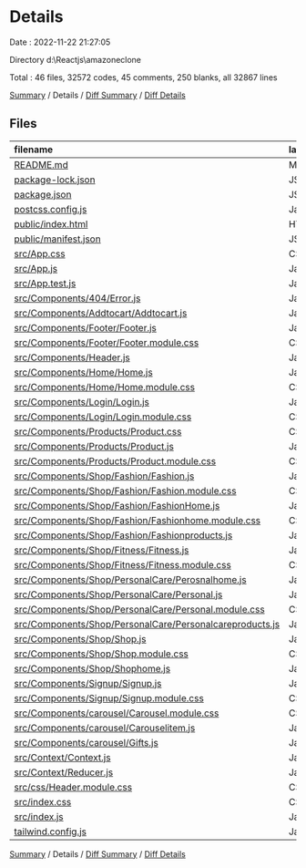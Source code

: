 # Details

Date : 2022-11-22 21:27:05

Directory d:\\Reactjs\\amazoneclone

Total : 46 files,  32572 codes, 45 comments, 250 blanks, all 32867 lines

[Summary](results.md) / Details / [Diff Summary](diff.md) / [Diff Details](diff-details.md)

## Files
| filename | language | code | comment | blank | total |
| :--- | :--- | ---: | ---: | ---: | ---: |
| [README.md](/README.md) | Markdown | 38 | 0 | 33 | 71 |
| [package-lock.json](/package-lock.json) | JSON | 30,797 | 0 | 1 | 30,798 |
| [package.json](/package.json) | JSON | 54 | 0 | 1 | 55 |
| [postcss.config.js](/postcss.config.js) | JavaScript | 6 | 0 | 1 | 7 |
| [public/index.html](/public/index.html) | HTML | 20 | 23 | 1 | 44 |
| [public/manifest.json](/public/manifest.json) | JSON | 25 | 0 | 1 | 26 |
| [src/App.css](/src/App.css) | CSS | 20 | 1 | 0 | 21 |
| [src/App.js](/src/App.js) | JavaScript | 32 | 0 | 2 | 34 |
| [src/App.test.js](/src/App.test.js) | JavaScript | 7 | 0 | 2 | 9 |
| [src/Components/404/Error.js](/src/Components/404/Error.js) | JavaScript | 11 | 0 | 3 | 14 |
| [src/Components/Addtocart/Addtocart.js](/src/Components/Addtocart/Addtocart.js) | JavaScript | 10 | 0 | 5 | 15 |
| [src/Components/Footer/Footer.js](/src/Components/Footer/Footer.js) | JavaScript | 53 | 0 | 5 | 58 |
| [src/Components/Footer/Footer.module.css](/src/Components/Footer/Footer.module.css) | CSS | 29 | 0 | 2 | 31 |
| [src/Components/Header.js](/src/Components/Header.js) | JavaScript | 72 | 0 | 6 | 78 |
| [src/Components/Home/Home.js](/src/Components/Home/Home.js) | JavaScript | 116 | 0 | 28 | 144 |
| [src/Components/Home/Home.module.css](/src/Components/Home/Home.module.css) | CSS | 33 | 0 | 1 | 34 |
| [src/Components/Login/Login.js](/src/Components/Login/Login.js) | JavaScript | 30 | 0 | 6 | 36 |
| [src/Components/Login/Login.module.css](/src/Components/Login/Login.module.css) | CSS | 59 | 0 | 0 | 59 |
| [src/Components/Products/Product.css](/src/Components/Products/Product.css) | CSS | 0 | 0 | 1 | 1 |
| [src/Components/Products/Product.js](/src/Components/Products/Product.js) | JavaScript | 138 | 1 | 28 | 167 |
| [src/Components/Products/Product.module.css](/src/Components/Products/Product.module.css) | CSS | 124 | 0 | 2 | 126 |
| [src/Components/Shop/Fashion/Fashion.js](/src/Components/Shop/Fashion/Fashion.js) | JavaScript | 19 | 0 | 7 | 26 |
| [src/Components/Shop/Fashion/Fashion.module.css](/src/Components/Shop/Fashion/Fashion.module.css) | CSS | 52 | 0 | 0 | 52 |
| [src/Components/Shop/Fashion/FashionHome.js](/src/Components/Shop/Fashion/FashionHome.js) | JavaScript | 24 | 0 | 8 | 32 |
| [src/Components/Shop/Fashion/Fashionhome.module.css](/src/Components/Shop/Fashion/Fashionhome.module.css) | CSS | 14 | 0 | 0 | 14 |
| [src/Components/Shop/Fashion/Fashionproducts.js](/src/Components/Shop/Fashion/Fashionproducts.js) | JavaScript | 75 | 0 | 2 | 77 |
| [src/Components/Shop/Fitness/Fitness.js](/src/Components/Shop/Fitness/Fitness.js) | JavaScript | 38 | 0 | 8 | 46 |
| [src/Components/Shop/Fitness/Fitness.module.css](/src/Components/Shop/Fitness/Fitness.module.css) | CSS | 19 | 0 | 0 | 19 |
| [src/Components/Shop/PersonalCare/Perosnalhome.js](/src/Components/Shop/PersonalCare/Perosnalhome.js) | JavaScript | 16 | 0 | 3 | 19 |
| [src/Components/Shop/PersonalCare/Personal.js](/src/Components/Shop/PersonalCare/Personal.js) | JavaScript | 19 | 0 | 3 | 22 |
| [src/Components/Shop/PersonalCare/Personal.module.css](/src/Components/Shop/PersonalCare/Personal.module.css) | CSS | 10 | 0 | 2 | 12 |
| [src/Components/Shop/PersonalCare/Personalcareproducts.js](/src/Components/Shop/PersonalCare/Personalcareproducts.js) | JavaScript | 33 | 0 | 0 | 33 |
| [src/Components/Shop/Shop.js](/src/Components/Shop/Shop.js) | JavaScript | 43 | 0 | 9 | 52 |
| [src/Components/Shop/Shop.module.css](/src/Components/Shop/Shop.module.css) | CSS | 26 | 0 | 0 | 26 |
| [src/Components/Shop/Shophome.js](/src/Components/Shop/Shophome.js) | JavaScript | 17 | 0 | 4 | 21 |
| [src/Components/Signup/Signup.js](/src/Components/Signup/Signup.js) | JavaScript | 77 | 0 | 14 | 91 |
| [src/Components/Signup/Signup.module.css](/src/Components/Signup/Signup.module.css) | CSS | 98 | 0 | 1 | 99 |
| [src/Components/carousel/Carousel.module.css](/src/Components/carousel/Carousel.module.css) | CSS | 9 | 0 | 0 | 9 |
| [src/Components/carousel/Carouselitem.js](/src/Components/carousel/Carouselitem.js) | JavaScript | 91 | 0 | 26 | 117 |
| [src/Components/carousel/Gifts.js](/src/Components/carousel/Gifts.js) | JavaScript | 58 | 0 | 17 | 75 |
| [src/Context/Context.js](/src/Context/Context.js) | JavaScript | 11 | 0 | 6 | 17 |
| [src/Context/Reducer.js](/src/Context/Reducer.js) | JavaScript | 15 | 0 | 2 | 17 |
| [src/css/Header.module.css](/src/css/Header.module.css) | CSS | 93 | 16 | 3 | 112 |
| [src/index.css](/src/index.css) | CSS | 15 | 0 | 2 | 17 |
| [src/index.js](/src/index.js) | JavaScript | 17 | 3 | 4 | 24 |
| [tailwind.config.js](/tailwind.config.js) | JavaScript | 9 | 1 | 0 | 10 |

[Summary](results.md) / Details / [Diff Summary](diff.md) / [Diff Details](diff-details.md)